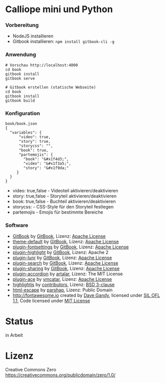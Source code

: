 # Calliope mini und Python

### Vorbereitung 

* NodeJS installieren
* Gitbook installieren: `npm install gitbook-cli -g`

### Anwendung

```
# Vorschau http://localhost:4000
cd book
gitbook install
gitbook serve

# Gitbook erstellen (statische Webseite)
cd book
gitbook install
gitbook build
```

### Konfiguration

```
book/book.json
{
  "variables": {
	  "video": true,
      "story": true,
	  "storycss": "",
	  "book": true,
	  "partemojis": {
		"book": "&#x1f4d3;",
		"video": "&#x1f3a5;",
		"story": "&#x1f9da;"
	 }
  }
}
```

* video: true,false - Videoteil aktivieren/deaktivieren
* story: true,false - Storyteil aktivieren/deaktivieren
* book: true,false - Buchteil aktivieren/deaktivieren
* storycss: - CSS-Style für den Storyteil festlegen
* partemojis - Emojis für bestimmte Bereiche

### Software

* [GitBook](https://github.com/GitbookIO/gitbook) by [GitBook](https://github.com/GitbookIO), Lizenz: [Apache License](https://github.com/GitbookIO/gitbook/blob/master/LICENSE)
* [theme-default](https://github.com/GitbookIO/theme-default) by [GitBook](https://github.com/GitbookIO), Lizenz: [Apache License](https://github.com/GitbookIO/theme-default/blob/master/LICENSE)
* [plugin-fontsettings](https://github.com/GitbookIO/plugin-fontsettings) by [GitBook](https://github.com/GitbookIO), Lizenz: [Apache License](https://github.com/GitbookIO/plugin-fontsettings/blob/master/LICENSE)
* [plugin-highlight](https://github.com/GitbookIO/plugin-highlight) by [GitBook](https://github.com/GitbookIO), Lizenz: Apache 2
* [plugin-lunr](https://github.com/GitbookIO/plugin-lunr) by [GitBook](https://github.com/GitbookIO), Lizenz: [Apache License](https://github.com/GitbookIO/plugin-lunr/blob/master/LICENSE)
* [plugin-search](https://github.com/GitbookIO/plugin-search) by [GitBook](https://github.com/GitbookIO), Lizenz: [Apache License](https://github.com/GitbookIO/plugin-search/blob/master/LICENSE)
* [plugin-sharing](https://github.com/GitbookIO/plugin-sharing) by [GitBook](https://github.com/GitbookIO), Lizenz: [Apache License](https://github.com/GitbookIO/plugin-sharing/blob/master/LICENSE)
* [plugin-accordion](https://github.com/artalar/gitbook-plugin-accordion) by [artalar](https://github.com/artalar), Lizenz: The MIT License
* [plugin-ace](https://github.com/ymcatar/gitbook-plugin-ace) by [ymcatar](https://github.com/ymcatar), Lizenz: [Apache License](https://github.com/ymcatar/gitbook-plugin-ace/blob/master/LICENSE)
* [highlightjs](https://github.com/isagalaev/highlight.js) by [contributors](https://github.com/isagalaev/highlight.js/graphs/contributors), Lizenz: [BSD 3-clause](https://github.com/isagalaev/highlight.js/blob/master/LICENSE)
* [html-escape](https://github.com/parshap/html-escape/) by [parshap](https://github.com/parshap), Lizenz: Public Domain
* http://fontawesome.io created by [Dave Gandy](https://twitter.com/davegandy), licensed under [SIL OFL 1.1](http://scripts.sil.org/OFL), Code licensed under [MIT License](http://opensource.org/licenses/mit-license.html)


# Status

in Arbeit

# Lizenz

Creative Commons Zero https://creativecommons.org/publicdomain/zero/1.0/
